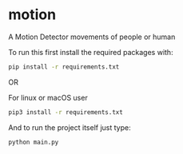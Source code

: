 # motion
A Motion Detector movements of people or human

To run this first install the required packages with:

```sh
pip install -r requirements.txt
```

OR

For linux or macOS user 

```sh
pip3 install -r requirements.txt
```

And to run the project itself just type: 


```sh
python main.py
```
